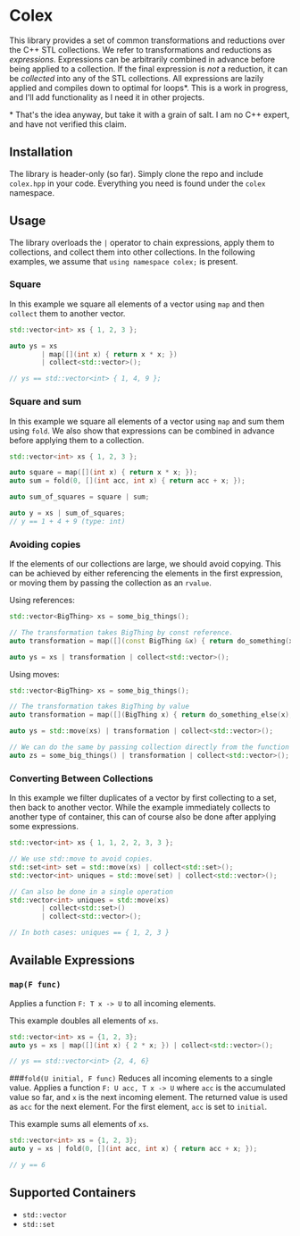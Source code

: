 # Colex

This library provides a set of common transformations
and reductions over the C++ STL collections. We refer to
transformations and reductions as _expressions_. Expressions
can be arbitrarily combined in advance before being applied
to a collection. If the final expression is _not_ a reduction,
it can be _collected_ into any of the STL collections.
All expressions are lazily applied and compiles down to 
optimal for loops*. This is a work in progress, and I'll
add functionality as I need it in other projects.

&#8291;* That's the idea anyway, but take it with a grain of salt. 
I am no C++ expert, and have not verified this claim.

## Installation
The library is header-only (so far). Simply clone the
repo and include `colex.hpp` in your code. Everything
you need is found under the `colex` namespace.

## Usage
The library overloads the `|` operator
to chain expressions, apply them to collections,
and collect them into other collections. In the following
examples, we assume that `using namespace colex;` is
present.

### Square
In this example we square all elements of a vector
using `map` and then `collect` them to another vector.
```cpp
std::vector<int> xs { 1, 2, 3 };

auto ys = xs
        | map([](int x) { return x * x; }) 
        | collect<std::vector>();

// ys == std::vector<int> { 1, 4, 9 };
```

### Square and sum
In this example we square all elements of a vector using `map`
and sum them using `fold`. We also show that expressions can
be combined in advance before applying them to a collection.
```cpp
std::vector<int> xs { 1, 2, 3 };

auto square = map([](int x) { return x * x; });
auto sum = fold(0, [](int acc, int x) { return acc + x; });

auto sum_of_squares = square | sum;

auto y = xs | sum_of_squares;
// y == 1 + 4 + 9 (type: int)
```

### Avoiding copies
If the elements of our collections are large, we should
avoid copying. This can be achieved by either referencing
the elements in the first expression, or moving them
by passing the collection as an `rvalue`.

Using references:
```cpp
std::vector<BigThing> xs = some_big_things();

// The transformation takes BigThing by const reference.
auto transformation = map([](const BigThing &x) { return do_something(x); });

auto ys = xs | transformation | collect<std::vector>();
```

Using moves:
```cpp
std::vector<BigThing> xs = some_big_things();

// The transformation takes BigThing by value
auto transformation = map([](BigThing x) { return do_something_else(x); });

auto ys = std::move(xs) | transformation | collect<std::vector>();

// We can do the same by passing collection directly from the function
auto zs = some_big_things() | transformation | collect<std::vector>();
```

### Converting Between Collections
In this example we filter duplicates of a vector by first collecting
to a set, then back to another vector. 
While the example immediately collects to another type of container,
this can of course also be done after applying some expressions.
```cpp
std::vector<int> xs { 1, 1, 2, 2, 3, 3 };

// We use std::move to avoid copies.
std::set<int> set = std::move(xs) | collect<std::set>();
std::vector<int> uniques = std::move(set) | collect<std::vector>();

// Can also be done in a single operation
std::vector<int> uniques = std::move(xs) 
        | collect<std::set>() 
        | collect<std::vector>();

// In both cases: uniques == { 1, 2, 3 }
```

## Available Expressions
### `map(F func)`
Applies a function `F: T x -> U` to all incoming elements.

This example doubles all elements of `xs`.
```cpp
std::vector<int> xs = {1, 2, 3};
auto ys = xs | map([](int x) { 2 * x; }) | collect<std::vector>();

// ys == std::vector<int> {2, 4, 6}
```
  
###`fold(U initial, F func)` 
Reduces all incoming elements to a single value.
Applies a function `F: U acc, T x -> U` where `acc` is the accumulated
value so far, and `x` is the next incoming element. The returned value
is used as `acc` for the next element. For the first element,
`acc` is set to `initial`.

This example sums all elements of `xs`.
```cpp
std::vector<int> xs = {1, 2, 3};
auto y = xs | fold(0, [](int acc, int x) { return acc + x; });

// y == 6
```

## Supported Containers
* `std::vector`
* `std::set`
